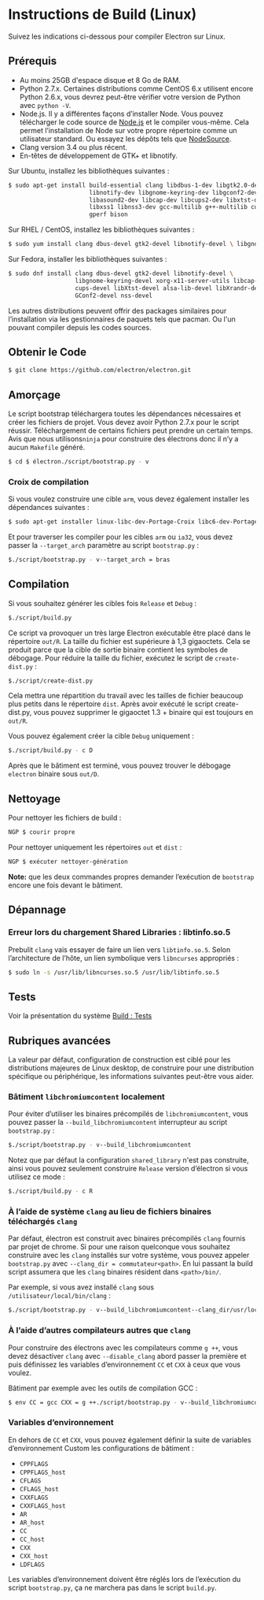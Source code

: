 # Instructions de Build (Linux)

Suivez les indications ci-dessous pour compiler Electron sur Linux.

## Prérequis

* Au moins 25GB d'espace disque et 8 Go de RAM.
* Python 2.7.x. Certaines distributions comme CentOS 6.x utilisent encore Python 2.6.x, vous devrez peut-être vérifier votre version de Python avec `python -V`.
* Node.js. Il y a différentes façons d’installer Node. Vous pouvez télécharger le code source de [Node.js](http://nodejs.org) et le compiler vous-même. Cela permet l’installation de Node sur votre propre répertoire comme un utilisateur standard. Ou essayez les dépôts tels que [NodeSource](https://nodesource.com/blog/nodejs-v012-iojs-and-the-nodesource-linux-repositories).
* Clang version 3.4 ou plus récent.
* En-têtes de développement de GTK+ et libnotify.

Sur Ubuntu, installez les bibliothèques suivantes :

```bash
$ sudo apt-get install build-essential clang libdbus-1-dev libgtk2.0-dev \
                       libnotify-dev libgnome-keyring-dev libgconf2-dev \
                       libasound2-dev libcap-dev libcups2-dev libxtst-dev \
                       libxss1 libnss3-dev gcc-multilib g++-multilib curl \
                       gperf bison
```

Sur RHEL / CentOS, installez les bibliothèques suivantes :

```bash
$ sudo yum install clang dbus-devel gtk2-devel libnotify-devel \ libgnome-keyring-devel xorg-x11-serveur-utils libcap-devel \ tasses-devel libXtst-devel alsa-lib-devel libXrandr-devel \ GConf2-devel nss-devel
```

Sur Fedora, installer les bibliothèques suivantes :

```bash
$ sudo dnf install clang dbus-devel gtk2-devel libnotify-devel \
                   libgnome-keyring-devel xorg-x11-server-utils libcap-devel \
                   cups-devel libXtst-devel alsa-lib-devel libXrandr-devel \
                   GConf2-devel nss-devel
```

Les autres distributions peuvent offrir des packages similaires pour l’installation via les gestionnaires de paquets tels que pacman. Ou l'un pouvant compiler depuis les codes sources.

## Obtenir le Code

```bash
$ git clone https://github.com/electron/electron.git
```

## Amorçage

Le script bootstrap téléchargera toutes les dépendances nécessaires et créer les fichiers de projet. Vous devez avoir Python 2.7.x pour le script réussir. Téléchargement de certains fichiers peut prendre un certain temps. Avis que nous utilisons`ninja` pour construire des électrons donc il n’y a aucun `Makefile` généré.

```bash
$ cd $ électron./script/bootstrap.py - v
```

### Croix de compilation

Si vous voulez construire une cible `arm`, vous devez également installer les dépendances suivantes :

```bash
$ sudo apt-get installer linux-libc-dev-Portage-Croix libc6-dev-Portage-Croix \ g ++-arm-linux-gnueabihf
```

Et pour traverser les compiler pour les cibles `arm` ou `ia32`, vous devez passer la `--target_arch` paramètre au script `bootstrap.py` :

```bash
$./script/bootstrap.py - v--target_arch = bras
```

## Compilation

Si vous souhaitez générer les cibles fois `Release` et `Debug` :

```bash
$./script/build.py
```

Ce script va provoquer un très large Electron exécutable être placé dans le répertoire `out/R`. La taille du fichier est supérieure à 1,3 gigaoctets. Cela se produit parce que la cible de sortie binaire contient les symboles de débogage. Pour réduire la taille du fichier, exécutez le script de `create-dist.py` :

```bash
$./script/create-dist.py
```

Cela mettra une répartition du travail avec les tailles de fichier beaucoup plus petits dans le répertoire `dist`. Après avoir exécuté le script create-dist.py, vous pouvez supprimer le gigaoctet 1.3 + binaire qui est toujours en `out/R`.

Vous pouvez également créer la cible `Debug` uniquement :

```bash
$./script/build.py - c D
```

Après que le bâtiment est terminé, vous pouvez trouver le débogage `electron` binaire sous `out/D`.

## Nettoyage

Pour nettoyer les fichiers de build :

```bash
NGP $ courir propre
```

Pour nettoyer uniquement les répertoires `out` et `dist` :

```bash
NGP $ exécuter nettoyer-génération
```

**Note:** que les deux commandes propres demander l’exécution de `bootstrap` encore une fois devant le bâtiment.

## Dépannage

### Erreur lors du chargement Shared Libraries : libtinfo.so.5

Prebulit `clang` vais essayer de faire un lien vers `libtinfo.so.5`. Selon l’architecture de l’hôte, un lien symbolique vers `libncurses` appropriés :

```bash
$ sudo ln -s /usr/lib/libncurses.so.5 /usr/lib/libtinfo.so.5
```

## Tests

Voir la présentation du système [Build : Tests](build-system-overview.md#tests)

## Rubriques avancées

La valeur par défaut, configuration de construction est ciblé pour les distributions majeures de Linux desktop, de construire pour une distribution spécifique ou périphérique, les informations suivantes peut-être vous aider.

### Bâtiment `libchromiumcontent` localement

Pour éviter d’utiliser les binaires précompilés de `libchromiumcontent`, vous pouvez passer la `--build_libchromiumcontent` interrupteur au script `bootstrap.py` :

```bash
$./script/bootstrap.py - v--build_libchromiumcontent
```

Notez que par défaut la configuration `shared_library` n'est pas construite, ainsi vous pouvez seulement construire `Release` version d’électron si vous utilisez ce mode :

```bash
$./script/build.py - c R
```

### À l’aide de système `clang` au lieu de fichiers binaires téléchargés `clang`

Par défaut, électron est construit avec binaires précompilés `clang` fournis par projet de chrome. Si pour une raison quelconque vous souhaitez construire avec les `clang` installés sur votre système, vous pouvez appeler `bootstrap.py` avec `--clang_dir = commutateur<path>`. En lui passant la build script assumera que les `clang` binaires résident dans `<path>/bin/`.

Par exemple, si vous avez installé `clang` sous `/utilisateur/local/bin/clang` :

```bash
$./script/bootstrap.py - v--build_libchromiumcontent--clang_dir/usr/local $./script/build.py - c R
```

### À l’aide d’autres compilateurs autres que `clang`

Pour construire des électrons avec les compilateurs comme `g ++`, vous devez désactiver `clang` avec `--disable_clang` abord passer la première et puis définissez les variables d’environnement `CC` et `CXX` à ceux que vous voulez.

Bâtiment par exemple avec les outils de compilation GCC :

```bash
$ env CC = gcc CXX = g ++./script/bootstrap.py - v--build_libchromiumcontent--disable_clang $./script/build.py - c R
```

### Variables d’environnement

En dehors de `CC` et `CXX`, vous pouvez également définir la suite de variables d’environnement Custom les configurations de bâtiment :

* `CPPFLAGS`
* `CPPFLAGS_host`
* `CFLAGS`
* `CFLAGS_host`
* `CXXFLAGS`
* `CXXFLAGS_host`
* `AR`
* `AR_host`
* `CC`
* `CC_host`
* `CXX`
* `CXX_host`
* `LDFLAGS`

Les variables d’environnement doivent être réglés lors de l’exécution du script `bootstrap.py`, ça ne marchera pas dans le script `build.py`.